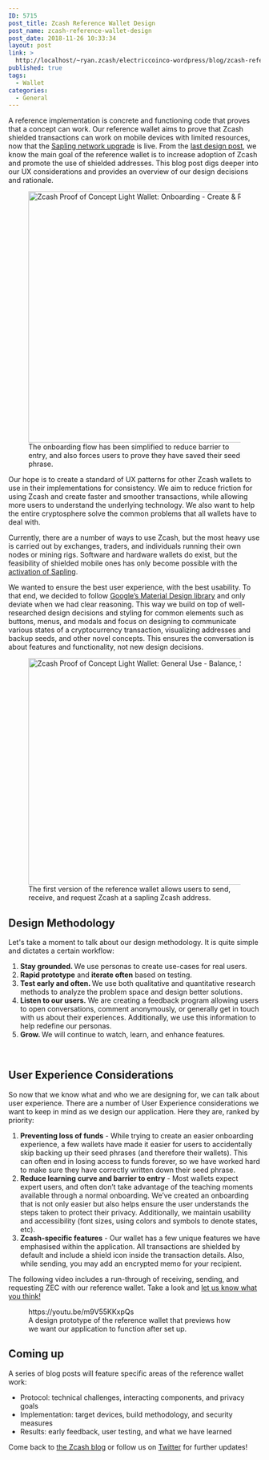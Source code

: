 ```yaml
---
ID: 5715
post_title: Zcash Reference Wallet Design
post_name: zcash-reference-wallet-design
post_date: 2018-11-26 10:33:34
layout: post
link: >
  http://localhost/~ryan.zcash/electriccoinco-wordpress/blog/zcash-reference-wallet-design/
published: true
tags:
  - Wallet
categories:
  - General
---
```

<!-- wp:paragraph -->
<p>A reference implementation is concrete and functioning code that proves that a concept can work. Our reference wallet aims to prove that Zcash shielded transactions can work on mobile devices with limited resources, now that the <a href="https://z.cash/upgrade/sapling/">Sapling network upgrade</a> is live. From the <a href="https://z.cash/blog/introducing-the-zcash-reference-wallet/">last design post</a>, we know the main goal of the reference wallet is to increase adoption of Zcash and promote the use of shielded addresses. This blog post digs deeper into our UX considerations and provides an overview of our design decisions and rationale.</p>
<!-- /wp:paragraph -->
<!-- wp:image {"align":"center","width":1200,"height":501} -->
<div class="wp-block-image"><figure class="aligncenter is-resized"><img src="/wp-content/uploads/2018/11/blog-Zcash-Reference-Wallet-Design-01.png" alt="Zcash Proof of Concept Light Wallet: Onboarding - Create &amp; Restore + Tutorial design examples" width="1200" height="501"/><figcaption>The onboarding flow has been simplified to reduce barrier to entry, and also forces users to prove they have saved their seed phrase.</figcaption></figure></div>
<!-- /wp:image -->
<!-- wp:paragraph -->
<p>Our hope is to create a standard of UX patterns for other Zcash wallets to use in their implementations for consistency. We aim to reduce friction for using Zcash and create faster and smoother transactions, while allowing more users to understand the underlying technology. We also want to help the entire cryptosphere solve the common problems that all wallets have to deal with.</p>
<!-- /wp:paragraph -->
<!-- wp:paragraph -->
<p>Currently, there are a number of ways to use Zcash, but the most heavy use is carried out by exchanges, traders, and individuals running their own nodes or mining rigs. Software and hardware wallets do exist, but the feasibility of shielded mobile ones has only become possible with the <a href="https://z.cash/upgrade/sapling/">activation of Sapling</a>.</p>
<!-- /wp:paragraph -->
<!-- wp:paragraph -->
<p>We wanted to ensure the best user experience, with the best usability. To that end, we decided to follow <a href="https://material.io/design/" target="_blank" rel="noreferrer noopener">Google’s Material Design library</a> and only deviate when we had clear reasoning. This way we build on top of well-researched design decisions and styling for common elements such as buttons, menus, and modals and focus on designing to communicate various states of a cryptocurrency transaction, visualizing addresses and backup seeds, and other novel concepts. This ensures the conversation is about features and functionality, not new design decisions.</p>
<!-- /wp:paragraph -->
<!-- wp:image {"align":"center","width":1200,"height":452} -->
<div class="wp-block-image"><figure class="aligncenter is-resized"><img src="/wp-content/uploads/2018/11/blog-Zcash-Reference-Wallet-Design-02.png" alt="Zcash Proof of Concept Light Wallet: General Use - Balance, Send, Receive and Request screen designs" width="1200" height="452"/><figcaption>The first version of the reference wallet allows users to send, receive, and request Zcash at a sapling Zcash address.</figcaption></figure></div>
<!-- /wp:image -->
<!-- wp:heading -->
<h2>Design Methodology</h2>
<!-- /wp:heading -->
<!-- wp:paragraph -->
<p>Let's take a moment to talk about our design methodology. It is quite simple and dictates a certain workflow:</p>
<!-- /wp:paragraph -->
<!-- wp:list {"ordered":true} -->
<ol><li><strong>Stay grounded. </strong>We use personas to create use-cases for real users.</li><li><strong>Rapid prototype</strong> and <strong>iterate often</strong> based on testing.</li><li><strong>Test early and often. </strong>We use both qualitative and quantitative research methods to analyze the problem space and design better solutions.</li><li><strong>Listen to our users.</strong> We are creating a feedback program allowing users to open conversations, comment anonymously, or generally get in touch with us about their experiences. Additionally, we use this information to help redefine our personas.</li><li><strong>Grow. </strong>We will continue to watch, learn, and enhance features.</li></ol>
<!-- /wp:list -->
<!-- wp:paragraph -->
<p>&nbsp;</p>
<!-- /wp:paragraph -->
<!-- wp:heading -->
<h2>User Experience Considerations</h2>
<!-- /wp:heading -->
<!-- wp:paragraph -->
<p>So now that we know what and who we are designing for, we can talk about user experience. There are a number of User Experience considerations we want to keep in mind as we design our application. Here they are, ranked by priority:</p>
<!-- /wp:paragraph -->
<!-- wp:list {"ordered":true} -->
<ol><li><strong>Preventing loss of funds</strong> - While trying to create an easier onboarding experience, a few wallets have made it easier for users to accidentally skip backing up their seed phrases (and therefore their wallets). This can often end in losing access to funds forever, so we have worked hard to make sure they have correctly written down their seed phrase.</li><li><strong>Reduce learning curve and barrier to entry</strong> - Most wallets expect expert users, and often don’t take advantage of the teaching moments available through a normal onboarding. We’ve created an onboarding that is not only easier but also helps ensure the user understands the steps taken to protect their privacy. Additionally, we maintain usability and accessibility (font sizes, using colors and symbols to denote states, etc).</li><li><strong>Zcash-specific features</strong> - Our wallet has a few unique features we have emphasised within the application. All transactions are shielded by default and include a shield icon inside the transaction details. Also, while sending, you may add an encrypted memo for your recipient.</li></ol>
<!-- /wp:list -->
<!-- wp:paragraph -->
<p>The following video includes a run-through of receiving, sending, and requesting ZEC with our reference wallet. Take a look and <a href="mailto:design@z.cash">let us know what you think!</a></p>
<!-- /wp:paragraph -->
<!-- wp:core-embed/youtube {"url":"https://youtu.be/m9V55KKxpQs","type":"video","providerNameSlug":"youtube","className":"wp-embed-aspect-16-9 wp-has-aspect-ratio"} -->
<figure class="wp-block-embed-youtube wp-block-embed is-type-video is-provider-youtube wp-embed-aspect-16-9 wp-has-aspect-ratio"><div class="wp-block-embed__wrapper">
https://youtu.be/m9V55KKxpQs
</div><figcaption>A design prototype of the reference wallet that previews how we want our application to function after set up.</figcaption></figure>
<!-- /wp:core-embed/youtube -->
<!-- wp:heading -->
<h2>Coming up</h2>
<!-- /wp:heading -->
<!-- wp:paragraph -->
<p>A series of blog posts will feature specific areas of the reference wallet work:</p>
<!-- /wp:paragraph -->
<!-- wp:list -->
<ul><li>Protocol: technical challenges, interacting components, and privacy goals</li><li>Implementation: target devices, build methodology, and security measures</li><li>Results: early feedback, user testing, and what we have learned</li></ul>
<!-- /wp:list -->
<!-- wp:paragraph -->
<p>Come back to <a href="https://z.cash/blog/">the Zcash blog</a> or follow us on <a href="https://twitter.com/electriccoinco">Twitter</a> for further updates!</p>
<!-- /wp:paragraph -->
<!-- wp:paragraph -->
<p>&nbsp;</p>
<!-- /wp:paragraph -->